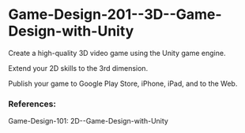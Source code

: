 Game-Design-201--3D--Game-Design-with-Unity
===========================================

Create a high-quality 3D video game using the Unity game engine.

Extend your 2D skills to the 3rd dimension.

Publish your game to Google Play Store, iPhone, iPad, and to the Web.

### References:

Game-Design-101: 2D--Game-Design-with-Unity
